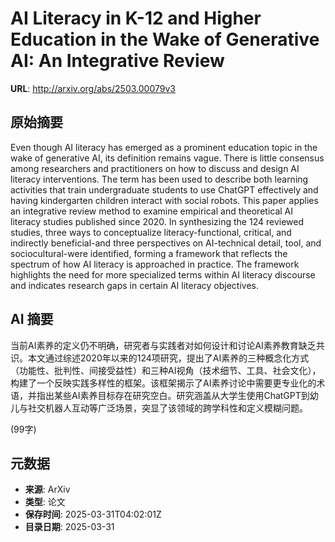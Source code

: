 # AI Literacy in K-12 and Higher Education in the Wake of Generative AI: An Integrative Review

**URL**: http://arxiv.org/abs/2503.00079v3

## 原始摘要

Even though AI literacy has emerged as a prominent education topic in the
wake of generative AI, its definition remains vague. There is little consensus
among researchers and practitioners on how to discuss and design AI literacy
interventions. The term has been used to describe both learning activities that
train undergraduate students to use ChatGPT effectively and having kindergarten
children interact with social robots. This paper applies an integrative review
method to examine empirical and theoretical AI literacy studies published since
2020. In synthesizing the 124 reviewed studies, three ways to conceptualize
literacy-functional, critical, and indirectly beneficial-and three perspectives
on AI-technical detail, tool, and sociocultural-were identified, forming a
framework that reflects the spectrum of how AI literacy is approached in
practice. The framework highlights the need for more specialized terms within
AI literacy discourse and indicates research gaps in certain AI literacy
objectives.


## AI 摘要

当前AI素养的定义仍不明确，研究者与实践者对如何设计和讨论AI素养教育缺乏共识。本文通过综述2020年以来的124项研究，提出了AI素养的三种概念化方式（功能性、批判性、间接受益性）和三种AI视角（技术细节、工具、社会文化），构建了一个反映实践多样性的框架。该框架揭示了AI素养讨论中需要更专业化的术语，并指出某些AI素养目标存在研究空白。研究涵盖从大学生使用ChatGPT到幼儿与社交机器人互动等广泛场景，突显了该领域的跨学科性和定义模糊问题。  

(99字)

## 元数据

- **来源**: ArXiv
- **类型**: 论文
- **保存时间**: 2025-03-31T04:02:01Z
- **目录日期**: 2025-03-31
